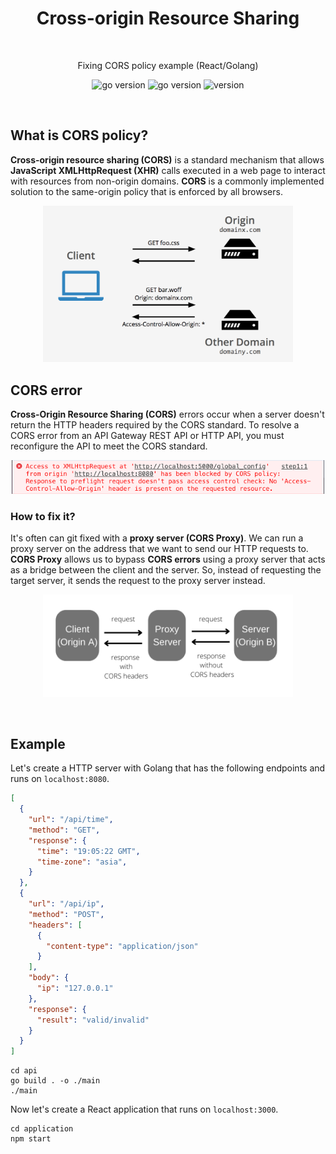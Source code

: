 <h1 align="center">
  Cross-origin Resource Sharing
</h1>

<br />

<p align="center">
  Fixing CORS policy example (React/Golang)
</p>

<p align="center">
    <img src="https://img.shields.io/badge/Go-1.19-00ADD8?style=for-the-badge&logo=go" alt="go version" />
    <img src="https://img.shields.io/badge/React-18.2-FFFF00?style=for-the-badge&logo=react" alt="go version" />
    <img src="https://img.shields.io/badge/Version-0.1.0-00AD11?style=for-the-badge&logo=github" alt="version" />
</p>

<br />

## What is CORS policy?

**Cross-origin resource sharing (CORS)** is a standard mechanism that allows **JavaScript XMLHttpRequest (XHR)** calls executed in a
web page to interact with resources from non-origin domains. 
**CORS** is a commonly implemented solution to the same-origin policy that is enforced by all browsers.

<p align="center">
  <img src=".github/assets/cors.png" alt="cors" width="400" />
</p>

## CORS error

**Cross-Origin Resource Sharing (CORS)** errors occur when a server doesn't return the HTTP headers required by the CORS standard. 
To resolve a CORS error from an API Gateway REST API or HTTP API, you must reconfigure the API to meet the CORS standard. 

<p align="center">
  <img src=".github/assets/cors-error.png" alt="cors error" width="500" />
</p>

### How to fix it?

It's often can git fixed with a **proxy server (CORS Proxy)**. We can run a proxy server on the address that we want to send our HTTP requests to.
**CORS Proxy** allows us to bypass **CORS errors** using a proxy server that acts as a bridge between the client and the server. 
So, instead of requesting the target server, it sends the request to the proxy server instead.

<p align="center">
  <img src=".github/assets/proxy.png" alt="proxy" width="400" />
</p>

<br />

## Example

Let's create a HTTP server with Golang that has the following endpoints and runs on ```localhost:8080```.

```json
[
  {
    "url": "/api/time",
    "method": "GET",
    "response": {
      "time": "19:05:22 GMT",
      "time-zone": "asia",
    }
  },
  {
    "url": "/api/ip",
    "method": "POST",
    "headers": [
      {
        "content-type": "application/json"
      }
    ],
    "body": {
      "ip": "127.0.0.1"
    },
    "response": {
      "result": "valid/invalid"
    }
  }
]
```

```shell
cd api
go build . -o ./main
./main
```

Now let's create a React application that runs on ```localhost:3000```.

```shell
cd application
npm start
```
